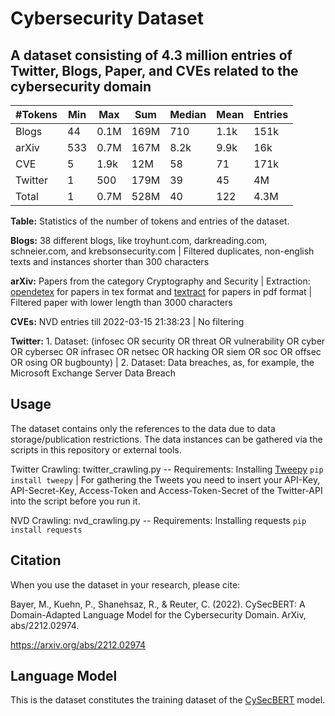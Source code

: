 # Cybersecurity Dataset
A dataset consisting of 4.3 million entries of Twitter, Blogs, Paper, and CVEs related to the cybersecurity domain 
---

| #Tokens | Min | Max | Sum | Median | Mean | Entries |
| --- | --- | --- | --- | --- | --- | --- |
| Blogs | 44 | 0.1M | 169M | 710 | 1.1k | 151k |
| arXiv | 533 | 0.7M | 167M | 8.2k | 9.9k | 16k |
| CVE | 5 | 1.9k | 12M | 58 | 71 | 171k |
| Twitter | 1 | 500 | 179M | 39 | 45 | 4M |
| Total | 1 | 0.7M | 528M | 40 | 122 | 4.3M |

**Table:** Statistics of the number of tokens and entries of the dataset.

**Blogs:** 38 different blogs, like troyhunt.com, darkreading.com, schneier.com, and krebsonsecurity.com | Filtered duplicates, non-english texts and instances shorter than 300 characters

**arXiv:** Papers from the category Cryptography and Security | Extraction: [opendetex](https://github.com/pkubowicz/opendetex) for papers in tex format and [textract](https://textract.readthedocs.io/en/stable/) for papers in pdf format | Filtered paper with lower length than 3000 characters

**CVEs:** NVD entries till 2022-03-15 21:38:23 | No filtering

**Twitter:** 1. Dataset: (infosec OR security OR threat OR vulnerability OR cyber OR cybersec OR infrasec OR netsec OR hacking OR siem OR soc OR offsec OR osing OR bugbounty) | 2. Dataset: Data breaches, as, for example, the Microsoft Exchange Server Data Breach

Usage
---
The dataset contains only the references to the data due to data storage/publication restrictions. The data instances can be gathered via the scripts in this repository or external tools.

Twitter Crawling: twitter_crawling.py -- Requirements: Installing [Tweepy](https://github.com/tweepy/tweepy) `pip install tweepy` | For gathering the Tweets you need to insert your API-Key, API-Secret-Key, Access-Token and Access-Token-Secret of the Twitter-API into the script before you run it.

NVD Crawling: nvd_crawling.py -- Requirements: Installing requests `pip install requests`

Citation
---
When you use the dataset in your research, please cite: 

Bayer, M., Kuehn, P., Shanehsaz, R., & Reuter, C. (2022). CySecBERT: A Domain-Adapted Language Model for the Cybersecurity Domain. ArXiv, abs/2212.02974. 

https://arxiv.org/abs/2212.02974

Language Model
---
This is the dataset constitutes the training dataset of the [CySecBERT](https://huggingface.co/markusbayer/CySecBERT) model.
